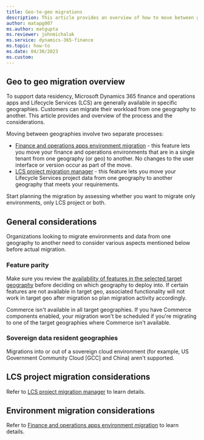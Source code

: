 ```yaml
---
title: Geo-to-geo migrations
description: This article provides an overview of how to move between geographies.
author: matapg007
ms.author: matgupta
ms.reviewer: johnmichalak
ms.service: dynamics-365-finance
ms.topic: how-to
ms.date: 04/30/2023
ms.custom:
---
```

##  Geo to geo migration overview

To support data residency, Microsoft Dynamics 365 finance and operations apps and Lifecycle Services (LCS) are generally available in specific geographies. Customers can migrate their workload from one geography to another. This article provides and overview of the process and the considerations.

Moving between geographies involve two separate processes:

- [Finance and operations apps environment migration](environment-migration-process.md) - this feature lets you move your finance and operations environments that are in a single tenant from one geography (or geo) to another. No changes to the user interface or version occur as part of the move.
- [LCS project migration manager](../lifecycle-services/project-migration-manager.md) - this feature lets you move your Lifecycle Services project data from one geography to another geography that meets your requirements.
 

Start planning the migration by assessing whether you want to migrate only environments, only LCS project or both.

##  General considerations

Organizations looking to migrate environments and data from one geography to another need to consider various aspects mentioned below before actual migration.

### Feature parity

Make sure you review the [availability of features in the selected target geography](deployment-options-geo.md#feature-availability-in-local-geographies) before deciding on which geography to deploy into. If certain features are not available in target geo, associated functionality will not work in target geo after migration so plan migration activity accordingly.

Commerce isn't available in all target geographies. If you have Commerce components enabled, your migration won't be scheduled if you're migrating to one of the target geographies where Commerce isn't available.

### Sovereign data resident geographies

Migrations into or out of a sovereign cloud environment (for example, US Government Community Cloud [GCC] and China) aren't supported.

## LCS project migration considerations

Refer to [LCS project migration manager](../lifecycle-services/project-migration-manager.md) to learn details.

## Environment migration considerations

Refer to [Finance and operations apps environment migration](environment-migration-process.md) to learn details.
